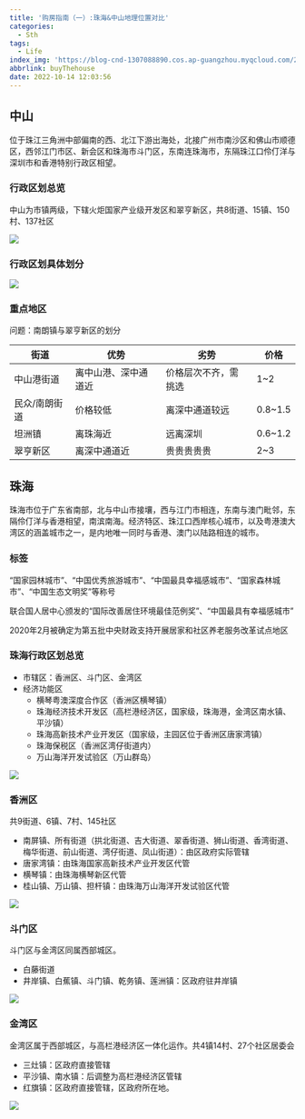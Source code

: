 ```yaml
---
title: '购房指南（一）:珠海&中山地理位置对比'
categories:
  - Sth
tags:
  - Life
index_img: 'https://blog-cnd-1307088890.cos.ap-guangzhou.myqcloud.com/202210141206208.jpg'
abbrlink: buyThehouse
date: 2022-10-14 12:03:56
---
```


<!-- more -->
<!-- categories:Dev、Ops、Study、Sth、News、work-->
<!-- tags: 
Python、MySQL、LeetCode、机器学习、Linux、Big Data、Java、BlockChain、Docker、Web 、分布式、
Maven、数据结构、JVM、JavaScript、Crontab、Shell、Ubuntu、VPN、NodeJS、String、VM、Hadoop、
Life、树莓派、Git、Hexo、算法、运维、网络、看法、电影、美学、写作、哲学、文档、绘画、前端、
历史、政治、社会、
 -->
## 中山

位于珠江三角洲中部偏南的西、北江下游出海处，北接广州市南沙区和佛山市顺德区，西邻江门市区、新会区和珠海市斗门区，东南连珠海市，东隔珠江口伶仃洋与深圳市和香港特别行政区相望。



### 行政区划总览

中山为市镇两级，下辖火炬国家产业级开发区和翠亨新区，共8街道、15镇、150村、137社区

![](https://blog-cnd-1307088890.cos.ap-guangzhou.myqcloud.com/202210141214823.png)



### 行政区划具体划分

![](https://blog-cnd-1307088890.cos.ap-guangzhou.myqcloud.com/202210141214026.png)



### 重点地区
问题：南朗镇与翠亨新区的划分

| 街道          | 优势                 | 劣势                 | 价格    |
| ------------- | -------------------- | -------------------- | ------- |
| 中山港街道    | 离中山港、深中通道近 | 价格层次不齐，需挑选 | 1~2     |
| 民众/南朗街道 | 价格较低             | 离深中通道较远       | 0.8~1.5 |
| 坦洲镇        | 离珠海近             | 远离深圳             | 0.6~1.2 |
| 翠亨新区      | 离深中通道近         | 贵贵贵贵贵           | 2~3     |





## 珠海

珠海市位于广东省南部，北与中山市接壤，西与江门市相连，东南与澳门毗邻，东隔伶仃洋与香港相望，南滨南海。经济特区、珠江口西岸核心城市，以及粤港澳大湾区的涵盖城市之一，是内地唯一同时与香港、澳门以陆路相连的城市。



### 标签

“国家园林城市”、“中国优秀旅游城市”、“中国最具幸福感城市”、“国家森林城市”、“中国生态文明奖”等称号

联合国人居中心颁发的“国际改善居住环境最佳范例奖”、“中国最具有幸福感城市”

 2020年2月被确定为第五批中央财政支持开展居家和社区养老服务改革试点地区





### 珠海行政区划总览

* 市辖区：香洲区、斗门区、金湾区
* 经济功能区
  * 横琴粤澳深度合作区（香洲区横琴镇）
  * 珠海经济技术开发区（高栏港经济区，国家级，珠海港，金湾区南水镇、平沙镇）
  * 珠海高新技术产业开发区（国家级，主园区位于香洲区唐家湾镇）
  * 珠海保税区（香洲区湾仔街道内）
  * 万山海洋开发试验区（万山群岛）

![](https://blog-cnd-1307088890.cos.ap-guangzhou.myqcloud.com/202210141215588.png)



### 香洲区

共9街道、6镇、7村、145社区

* 南屏镇、所有街道（拱北街道、吉大街道、翠香街道、狮山街道、香湾街道、梅华街道、前山街道、湾仔街道、凤山街道）：由区政府实际管辖
* 唐家湾镇：由珠海国家高新技术产业开发区代管
* 横琴镇：由珠海横琴新区代管
* 桂山镇、万山镇、担杆镇：由珠海万山海洋开发试验区代管

![](https://blog-cnd-1307088890.cos.ap-guangzhou.myqcloud.com/202210141215325.png)



### 斗门区

斗门区与金湾区同属西部城区。

* 白藤街道
* 井岸镇、白蕉镇、斗门镇、乾务镇、莲洲镇：区政府驻井岸镇

![](https://blog-cnd-1307088890.cos.ap-guangzhou.myqcloud.com/202210141215667.png)



### 金湾区

金湾区属于西部城区，与高栏港经济区一体化运作。共4镇14村、27个社区居委会

* 三灶镇：区政府直接管辖
* 平沙镇、南水镇：后调整为高栏港经济区管辖
* 红旗镇：区政府直接管辖，区政府所在地。

![](https://blog-cnd-1307088890.cos.ap-guangzhou.myqcloud.com/202210141215839.png)

